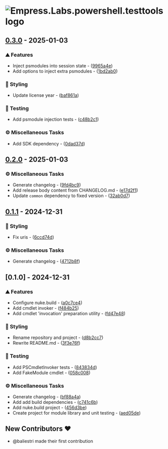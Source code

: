 # ![Empress.Labs.powershell.testtools logo](https://raw.githubusercontent.com/empresslabs/powershell.testtools/refs/heads/main/.github/assets/logo.svg)

## [0.3.0](https://github.com/empresslabs/powershell.testtools/compare/v0.2.0..v0.3.0) - 2025-01-03

### ⛰️  Features

- Inject psmodules into session state - ([9965a4e](https://github.com/empresslabs/powershell.testtools/commit/9965a4ee739520d3168968ce4a17af7adf33a066))
- Add options to inject extra psmodules - ([1bd2ab0](https://github.com/empresslabs/powershell.testtools/commit/1bd2ab056fa45c2818d16204d5eac4095d121baf))

### 🎨 Styling

- Update license year - ([baf861a](https://github.com/empresslabs/powershell.testtools/commit/baf861a6b9805184695e0c691645410bdbb23af9))

### 🧪 Testing

- Add psmodule injection tests - ([c48b2c1](https://github.com/empresslabs/powershell.testtools/commit/c48b2c1ffd8e49314a627521a7a28c1bbd9eef8c))

### ⚙️ Miscellaneous Tasks

- Add SDK dependency - ([0dad37d](https://github.com/empresslabs/powershell.testtools/commit/0dad37d92e47c4bf03935b53aac31adab0ae760e))


## [0.2.0](https://github.com/empresslabs/powershell.testtools/compare/v0.1.1..v0.2.0) - 2025-01-03

### ⚙️ Miscellaneous Tasks

- Generate changelog - ([9fd4bc9](https://github.com/empresslabs/powershell.testtools/commit/9fd4bc9a9f86613d3e7c91ba70bb8fdcca0b5cf8))
- Add release body content from CHANGELOG.md - ([e17d2f1](https://github.com/empresslabs/powershell.testtools/commit/e17d2f1a13346f56e763c72b53881a2e5d926843))
- Update `common` dependency to fixed version - ([32ab0d7](https://github.com/empresslabs/powershell.testtools/commit/32ab0d7c3621b4123350b908a298d0480e1c2b0d))


## [0.1.1](https://github.com/empresslabs/powershell.testtools/compare/v0.1.0..v0.1.1) - 2024-12-31

### 🎨 Styling

- Fix uris - ([6ccd74d](https://github.com/empresslabs/powershell.testtools/commit/6ccd74d6ae3b82658f44e4cc3e14b350ad326500))

### ⚙️ Miscellaneous Tasks

- Generate changelog - ([4712b8f](https://github.com/empresslabs/powershell.testtools/commit/4712b8f2f313e9d738dbb176943b50d6d223c031))


## [0.1.0] - 2024-12-31

### ⛰️  Features

- Configure nuke.build - ([a0c7ce4](https://github.com/empresslabs/powershell.testtools/commit/a0c7ce4308c5305d294a7000abfac840e780e82a))
- Add cmdlet invoker - ([f484b25](https://github.com/empresslabs/powershell.testtools/commit/f484b259556cac396f0442708e5c231529553617))
- Add cmdlet 'invocation' preparation utility - ([fd47e48](https://github.com/empresslabs/powershell.testtools/commit/fd47e48cc17bbf272b7bacbf6cd0cf2ad2944143))

### 🎨 Styling

- Rename repository and project - ([d8b2cc7](https://github.com/empresslabs/powershell.testtools/commit/d8b2cc7cc0be5795a978572df4852f4e3aef6946))
- Rewrite README.md - ([3f3e76f](https://github.com/empresslabs/powershell.testtools/commit/3f3e76fc1293ac40dce86934c832ffc323aedf69))

### 🧪 Testing

- Add PSCmdletInvoker tests - ([843834d](https://github.com/empresslabs/powershell.testtools/commit/843834dedcdeaa834a92fc613df88e5a99b386cb))
- Add FakeModule cmdlet - ([058c008](https://github.com/empresslabs/powershell.testtools/commit/058c008b2fead0869b60d9a22b73f90939a21297))

### ⚙️ Miscellaneous Tasks

- Generate changelog - ([bf88a4a](https://github.com/empresslabs/powershell.testtools/commit/bf88a4a667c5d526d2c3cbc8f1d12ff88462bf2e))
- Add add build dependencies - ([c741c6b](https://github.com/empresslabs/powershell.testtools/commit/c741c6baff9f6334dd96e364a40d75f0a8bd32d2))
- Add nuke.build project - ([456d3be](https://github.com/empresslabs/powershell.testtools/commit/456d3be5f83774d6f501e16710d0e09b8c22a63a))
- Create project for module library and unit testing - ([aed05de](https://github.com/empresslabs/powershell.testtools/commit/aed05de49cf7733297b7b44edb95716d9dd2ef39))

## New Contributors ❤️

* @baliestri made their first contribution


